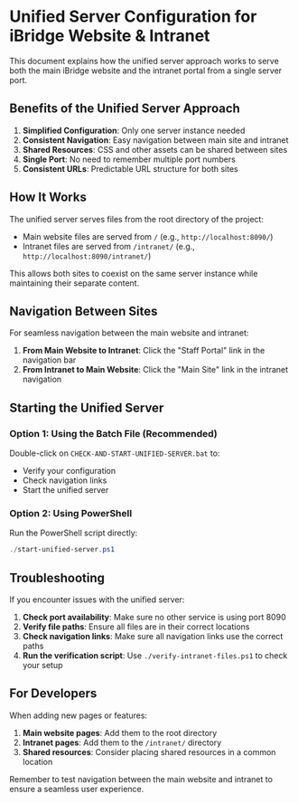 # Unified Server Configuration for iBridge Website & Intranet

This document explains how the unified server approach works to serve both the main iBridge website and the intranet portal from a single server port.

## Benefits of the Unified Server Approach

1. **Simplified Configuration**: Only one server instance needed
2. **Consistent Navigation**: Easy navigation between main site and intranet
3. **Shared Resources**: CSS and other assets can be shared between sites
4. **Single Port**: No need to remember multiple port numbers
5. **Consistent URLs**: Predictable URL structure for both sites

## How It Works

The unified server serves files from the root directory of the project:

- Main website files are served from `/` (e.g., `http://localhost:8090/`)
- Intranet files are served from `/intranet/` (e.g., `http://localhost:8090/intranet/`)

This allows both sites to coexist on the same server instance while maintaining their separate content.

## Navigation Between Sites

For seamless navigation between the main website and intranet:

1. **From Main Website to Intranet**: Click the "Staff Portal" link in the navigation bar
2. **From Intranet to Main Website**: Click the "Main Site" link in the intranet navigation

## Starting the Unified Server

### Option 1: Using the Batch File (Recommended)

Double-click on `CHECK-AND-START-UNIFIED-SERVER.bat` to:
- Verify your configuration
- Check navigation links
- Start the unified server

### Option 2: Using PowerShell

Run the PowerShell script directly:

```powershell
./start-unified-server.ps1
```

## Troubleshooting

If you encounter issues with the unified server:

1. **Check port availability**: Make sure no other service is using port 8090
2. **Verify file paths**: Ensure all files are in their correct locations
3. **Check navigation links**: Make sure all navigation links use the correct paths
4. **Run the verification script**: Use `./verify-intranet-files.ps1` to check your setup

## For Developers

When adding new pages or features:

1. **Main website pages**: Add them to the root directory
2. **Intranet pages**: Add them to the `/intranet/` directory
3. **Shared resources**: Consider placing shared resources in a common location

Remember to test navigation between the main website and intranet to ensure a seamless user experience.
